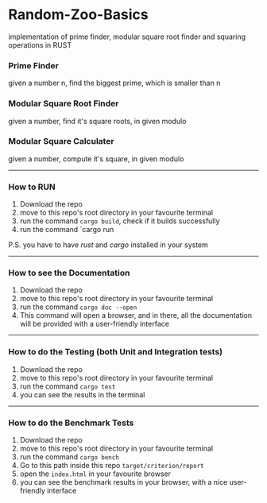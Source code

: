 # Random-Zoo-Basics
implementation of prime finder, modular square root finder and squaring operations in RUST


### Prime Finder
given a number n, find the biggest prime, which is smaller than n

### Modular Square Root Finder
given a number, find it's square roots, in given modulo


### Modular Square Calculater
given a number, compute it's square, in given modulo


---------

### How to RUN

1. Download the repo
2. move to this repo's root directory in your favourite terminal
3. run the command `cargo build`, check if it builds successfully
4. run the command `cargo run

P.S. you have to have *rust* and *cargo* installed in your system


------- 

### How to see the Documentation

1. Download the repo
2. move to this repo's root directory in your favourite terminal
3. run the command `cargo doc --open`
4. This command will open a browser, and in there, all the documentation will be provided with a user-friendly interface


------- 

### How to do the Testing (both Unit and Integration tests)

1. Download the repo
2. move to this repo's root directory in your favourite terminal
3. run the command `cargo test`
4. you can see the results in the terminal


------- 

### How to do the Benchmark Tests

1. Download the repo
2. move to this repo's root directory in your favourite terminal
3. run the command `cargo bench`
4. Go to this path inside this repo `target/criterion/report`
5. open the `index.html` in your favourite browser
6. you can see the benchmark results in your browser, with a nice user-friendly interface